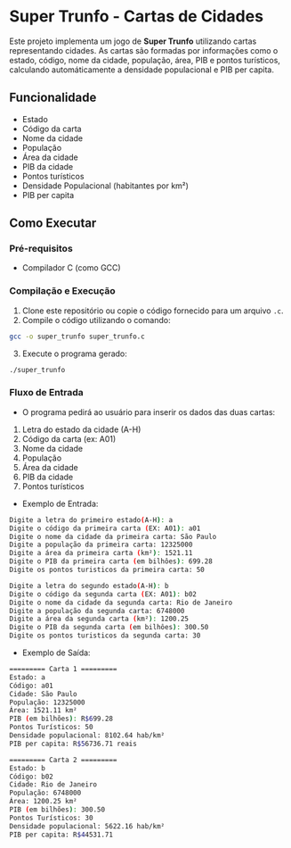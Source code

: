 # Super Trunfo - Cartas de Cidades

Este projeto implementa um jogo de **Super Trunfo** utilizando cartas representando cidades. As cartas são formadas por informações como o estado, código, nome da cidade, população, área, PIB e pontos turísticos, calculando automáticamente a densidade populacional e PIB per capita.

## Funcionalidade
- Estado
- Código da carta
- Nome da cidade
- População
- Área da cidade
- PIB da cidade
- Pontos turísticos
- Densidade Populacional (habitantes por km²)
- PIB per capita

## Como Executar

### **Pré-requisitos**
- Compilador C (como GCC)

### **Compilação e Execução**
1. Clone este repositório ou copie o código fornecido para um arquivo `.c`.
2. Compile o código utilizando o comando:
```bash
gcc -o super_trunfo super_trunfo.c
```
3. Execute o programa gerado:
```bash
./super_trunfo
```

### **Fluxo de Entrada**
- O programa pedirá ao usuário para inserir os dados das duas cartas:

1. Letra do estado da cidade (A-H)
2. Código da carta (ex: A01)
3. Nome da cidade
4. População
5. Área da cidade
6. PIB da cidade
7. Pontos turísticos

- Exemplo de Entrada:
```bash
Digite a letra do primeiro estado(A-H): a
Digite o código da primeira carta (EX: A01): a01 
Digite o nome da cidade da primeira carta: São Paulo
Digite a população da primeira carta: 12325000
Digite a área da primeira carta (km²): 1521.11
Digite o PIB da primeira carta (em bilhôes): 699.28
Digite os pontos turisticos da primeira carta: 50

Digite a letra do segundo estado(A-H): b
Digite o código da segunda carta (EX: A01): b02
Digite o nome da cidade da segunda carta: Rio de Janeiro
Digite a população da segunda carta: 6748000
Digite a área da segunda carta (km²): 1200.25
Digite o PIB da segunda carta (em bilhôes): 300.50
Digite os pontos turisticos da segunda carta: 30
```
- Exemplo de Saída:
```bash
========= Carta 1 =========
Estado: a
Código: a01
Cidade: São Paulo
População: 12325000
Área: 1521.11 km²
PIB (em bilhões): R$699.28
Pontos Turísticos: 50
Densidade populacional: 8102.64 hab/km²
PIB per capita: R$56736.71 reais

========= Carta 2 =========
Estado: b
Código: b02
Cidade: Rio de Janeiro
População: 6748000
Área: 1200.25 km²
PIB (em bilhões): 300.50
Pontos Turísticos: 30
Densidade populacional: 5622.16 hab/km²
PIB per capita: R$44531.71
```
